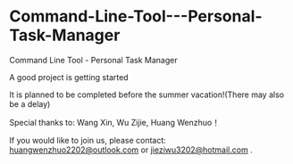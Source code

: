 # Command-Line-Tool---Personal-Task-Manager
Command Line Tool - Personal Task Manager 

A good project is getting started 

It is planned to be completed before the summer vacation!(There may also be a delay)

Special thanks to: Wang Xin, Wu Zijie, Huang Wenzhuo！

If you would like to join us, please contact: huangwenzhuo2202@outlook.com or jieziwu3202@hotmail.com .